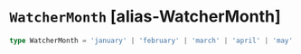 # `WatcherMonth` [alias-WatcherMonth]
```typescript
type WatcherMonth = 'january' | 'february' | 'march' | 'april' | 'may' | 'june' | 'july' | 'august' | 'september' | 'october' | 'november' | 'december';
```
